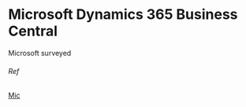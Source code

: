 
# Microsoft Dynamics 365 Business Central

Microsoft surveyed 


###### Ref
[Mic](https://tei.forrester.com/go/Microsoft/Dynamics365BusinessCentral/?lang=en-us)
